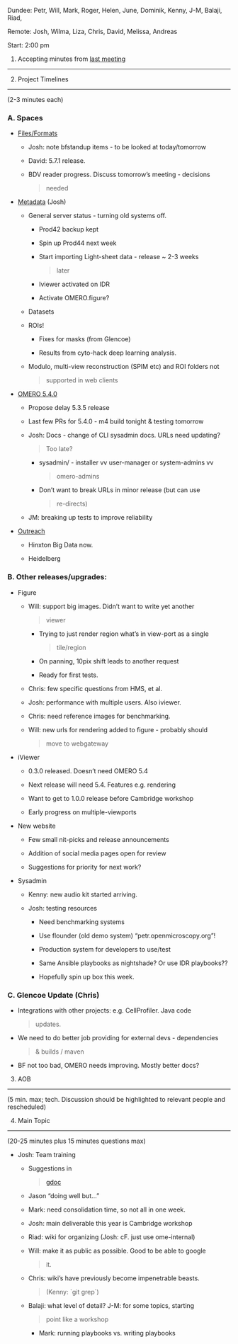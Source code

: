 Dundee: Petr, Will, Mark, Roger, Helen, June, Dominik, Kenny, J-M,
Balaji, Riad,

Remote: Josh, Wilma, Liza, Chris, David, Melissa, Andreas

Start: 2:00 pm

1. Accepting minutes from [<u>last meeting</u>](https://docs.google.com/document/d/1B3zinUGCtInzr70hUql9Q22KBqSjudIH4W3qBXl5Qug/edit)
-------------------------------------------------------------------------------------------------------------------------------------

2. Project Timelines
--------------------

(2-3 minutes each)

###  A. Spaces

-   [<u>Files/Formats</u>](https://trello.com/b/IBHfAIMP/bio-formats-5-x)

    -   Josh: note bfstandup items - to be looked at today/tomorrow

    -   David: 5.7.1 release.

    -   BDV reader progress. Discuss tomorrow’s meeting - decisions
        > needed

-   [<u>Metadata</u>](https://trello.com/c/XQXwX6jj/6-metadata) (Josh)

    -   General server status - turning old systems off.

        -   Prod42 backup kept

        -   Spin up Prod44 next week

        -   Start importing Light-sheet data - release \~ 2-3 weeks
            > later

        -   Iviewer activated on IDR

        -   Activate OMERO.figure?

    -   Datasets

    -   ROIs!

        -   Fixes for masks (from Glencoe)

        -   Results from cyto-hack deep learning analysis.

    -   Modulo, multi-view reconstruction (SPIM etc) and ROI folders not
        > supported in web clients

-   [<u>OMERO 5.4.0</u>](https://trello.com/b/SiqOu2Bl/omero-540)

    -   Propose delay 5.3.5 release

    -   Last few PRs for 5.4.0 - m4 build tonight & testing tomorrow

    -   Josh: Docs - change of CLI sysadmin docs. URLs need updating?
        > Too late?

        -   sysadmin/ - installer vv user-manager or system-admins vv
            > omero-admins

        -   Don’t want to break URLs in minor release (but can use
            > re-directs)

    -   JM: breaking up tests to improve reliability

-   [<u>Outreach</u>](https://trello.com/b/Da6OAWam/outreach)

    -   Hinxton Big Data now.

    -   Heidelberg

###  B. Other releases/upgrades:

-   Figure

    -   Will: support big images. Didn’t want to write yet another
        > viewer

        -   Trying to just render region what’s in view-port as a single
            > tile/region

        -   On panning, 10pix shift leads to another request

        -   Ready for first tests.

    -   Chris: few specific questions from HMS, et al.

    -   Josh: performance with multiple users. Also iviewer.

    -   Chris: need reference images for benchmarking.

    -   Will: new urls for rendering added to figure - probably should
        > move to webgateway

-   iViewer

    -   0.3.0 released. Doesn’t need OMERO 5.4

    -   Next release will need 5.4. Features e.g. rendering

    -   Want to get to 1.0.0 release before Cambridge workshop

    -   Early progress on multiple-viewports

-   New website

    -   Few small nit-picks and release announcements

    -   Addition of social media pages open for review

    -   Suggestions for priority for next work?

-   Sysadmin

    -   Kenny: new audio kit started arriving.

    -   Josh: testing resources

        -   Need benchmarking systems

        -   Use flounder (old demo system) “petr.openmicroscopy.org”!

        -   Production system for developers to use/test

        -   Same Ansible playbooks as nightshade? Or use IDR playbooks??

        -   Hopefully spin up box this week.

###  C. Glencoe Update (Chris)

-   Integrations with other projects: e.g. CellProfiler. Java code
    > updates.

-   We need to do better job providing for external devs - dependencies
    > & builds / maven

-   BF not too bad, OMERO needs improving. Mostly better docs?

3. AOB
------

(5 min. max; tech. Discussion should be highlighted to relevant people
and rescheduled)

4. Main Topic
-------------

(20-25 minutes plus 15 minutes questions max)

-   Josh: Team training

    -   Suggestions in
        > [<u>gdoc</u>](https://docs.google.com/document/d/1Xj6iWUbfeS4JC9lw8pQV1FG_BSjExplfOgWYLvFAZcE/edit)

    -   Jason “doing well but…”

    -   Mark: need consolidation time, so not all in one week.

    -   Josh: main deliverable this year is Cambridge workshop

    -   Riad: wiki for organizing (Josh: cF. just use ome-internal)

    -   Will: make it as public as possible. Good to be able to google
        > it.

    -   Chris: wiki’s have previously become impenetrable beasts.
        > (Kenny: \`git grep\`)

    -   Balaji: what level of detail? J-M: for some topics, starting
        > point like a workshop

        -   Mark: running playbooks vs. writing playbooks
